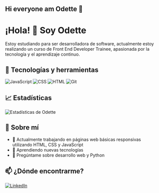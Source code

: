 ## Hi everyone am Odette 👋

# ¡Hola! 👋 Soy Odette

Estoy estudiando para ser desarrolladora de software, actualmente estoy realizando un curso de Front End Developer Trainee, apasionada por la tecnología y el aprendizaje continuo.

## 🚀 Tecnologías y herramientas
![JavaScript](https://img.shields.io/badge/-JavaScript-05122A?style=flat&logo=javascript)
![CSS](https://img.shields.io/badge/-CSS-05122A?style=flat&logo=CSS)
![HTML](https://img.shields.io/badge/-HTML-05122A?style=flat&logo=HTML)
![Git](https://img.shields.io/badge/-Git-05122A?style=flat&logo=git)

## 📈 Estadísticas
![Estadísticas de Odette](https://github-readme-stats.vercel.app/api?username=odettegallo&show_icons=true&theme=radical)

## 🌱 Sobre mí
- 🔭 Actualmente trabajando en páginas web básicas responsivas utilizando HTML, CSS y 
JavaScript
- 🌱 Aprendiendo nuevas tecnologías
- 💬 Pregúntame sobre desarrollo web y Python

## 📫 ¿Dónde encontrarme?
[![LinkedIn](https://img.shields.io/badge/-LinkedIn-blue?logo=linkedin)](www.linkedin.com/in/odette-gallo-martínez-35913b271)
<!--
**odettegallo/odettegallo** is a ✨ _special_ ✨ repository because its `README.md` (this file) appears on your GitHub profile.

Here are some ideas to get you started:

- 🔭 I’m currently working on ...
- 🌱 I’m currently learning ...
- 👯 I’m looking to collaborate on ...
- 🤔 I’m looking for help with ...
- 💬 Ask me about ...
- 📫 How to reach me: ...
- 😄 Pronouns: ...
- ⚡ Fun fact: ...
-->
